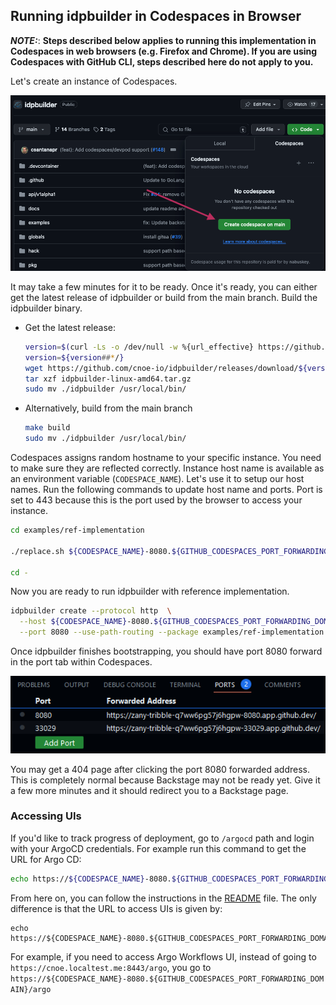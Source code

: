 ## Running idpbuilder in Codespaces in Browser

**_NOTE:_**: __Steps described below applies to running this implementation in Codespaces in **web browsers** (e.g. Firefox and Chrome).
If you are using Codespaces with GitHub CLI, steps described here do not apply to you.__ 


Let's create an instance of Codespaces.

![img.png](images/codespaces-create.png)

It may take a few minutes for it to be ready. Once it's ready, you can either get the latest release of idpbuilder or build from the main branch.
Build the idpbuilder binary. 


- Get the latest release:
  ```bash
  version=$(curl -Ls -o /dev/null -w %{url_effective} https://github.com/cnoe-io/idpbuilder/releases/latest)
  version=${version##*/}
  wget https://github.com/cnoe-io/idpbuilder/releases/download/${version}/idpbuilder-linux-amd64.tar.gz
  tar xzf idpbuilder-linux-amd64.tar.gz
  sudo mv ./idpbuilder /usr/local/bin/
  ```
- Alternatively, build from the main branch
  ```bash
  make build
  sudo mv ./idpbuilder /usr/local/bin/
  ```

Codespaces assigns random hostname to your specific instance. You need to make sure they are reflected correctly.
Instance host name is available as an environment variable (`CODESPACE_NAME`). Let's use it to setup our host names. 
Run the following commands to update host name and ports. Port is set to 443 because this is the port used by the browser to access your instance.


```bash
cd examples/ref-implementation 

./replace.sh ${CODESPACE_NAME}-8080.${GITHUB_CODESPACES_PORT_FORWARDING_DOMAIN} 443

cd - 
```

Now you are ready to run idpbuilder with reference implementation.

```bash
idpbuilder create --protocol http  \
  --host ${CODESPACE_NAME}-8080.${GITHUB_CODESPACES_PORT_FORWARDING_DOMAIN} \
  --port 8080 --use-path-routing --package examples/ref-implementation
```
Once idpbuilder finishes bootstrapping, you should have port 8080 forward in the port tab within Codespaces.

![](images/port.png)

You may get a 404 page after clicking the port 8080 forwarded address. This is completely normal because Backstage may not be ready yet. 
Give it a few more minutes and it should redirect you to a Backstage page.

### Accessing UIs

If you'd like to track progress of deployment, go to `/argocd` path and login with your ArgoCD credentials. 
For example run this command to get the URL for Argo CD:
```bash
echo https://${CODESPACE_NAME}-8080.${GITHUB_CODESPACES_PORT_FORWARDING_DOMAIN}/argocd
```

From here on, you can follow the instructions in the [README](./README.md) file. The only difference is that the URL to access UIs is given by:

```echo
echo https://${CODESPACE_NAME}-8080.${GITHUB_CODESPACES_PORT_FORWARDING_DOMAIN}
```

For example, if you need to access Argo Workflows UI, instead of going to `https://cnoe.localtest.me:8443/argo`, 
you go to `https://${CODESPACE_NAME}-8080.${GITHUB_CODESPACES_PORT_FORWARDING_DOMAIN}/argo`
